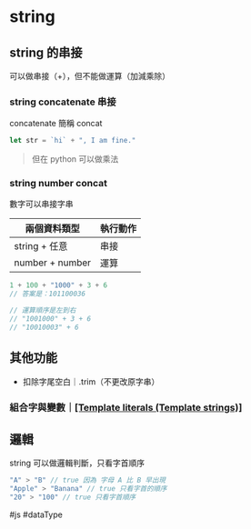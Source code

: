 # string
## string 的串接
可以做串接（+），但不能做運算（加減乘除）
### string concatenate 串接
concatenate 簡稱 concat
```js
let str = `hi` + ", I am fine."
```

> 但在 python 可以做乘法

### string number concat
數字可以串接字串


|兩個資料類型|執行動作|
|-|-|
|string + 任意|串接|
|number + number|運算|
```js
1 + 100 + "1000" + 3 + 6
// 答案是：101100036

// 運算順序是左到右
// "1001000" + 3 + 6
// "10010003" + 6
```

## 其他功能
-   扣除字尾空白｜.trim（不更改原字串）

### 組合字與變數｜[[Template literals (Template strings)]](ES6)


## 邏輯
string 可以做邏輯判斷，只看字首順序
```js
"A" > "B" // true 因為 字母 A 比 B 早出現
"Apple" > "Banana" // true 只看字首的順序
"20" > "100" // true 只看字首順序

```

#js #dataType 